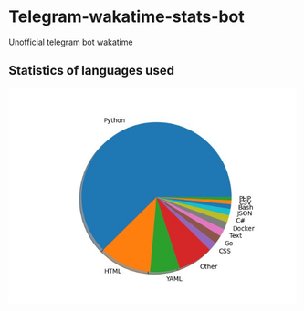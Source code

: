 # Telegram-wakatime-stats-bot
Unofficial telegram bot wakatime

## Statistics of languages used
![](https://raw.githubusercontent.com/kotorkovsciy/Telegram-wakatime-stats-bot/main/.github/images/Statistics-of-languages-used.jpg)
